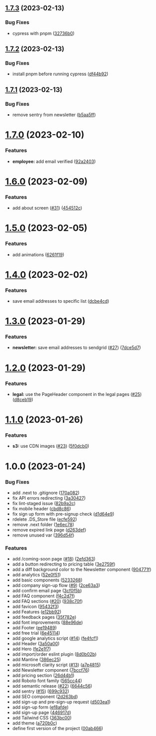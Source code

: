 ## [1.7.3](https://github.com/vainapp/website/compare/v1.7.2...v1.7.3) (2023-02-13)


### Bug Fixes

* cypress with pnpm ([32736b0](https://github.com/vainapp/website/commit/32736b0e4a618d0cdba9c962e3b1bfa1765b47c2))

## [1.7.2](https://github.com/vainapp/website/compare/v1.7.1...v1.7.2) (2023-02-13)


### Bug Fixes

* install pnpm before running cypress ([df44b92](https://github.com/vainapp/website/commit/df44b92b50382609a977ab1d4f25f0b254bd67cd))

## [1.7.1](https://github.com/vainapp/website/compare/v1.7.0...v1.7.1) (2023-02-13)


### Bug Fixes

* remove sentry from newsletter ([b5aa5ff](https://github.com/vainapp/website/commit/b5aa5ff910979dce0d1f417530dd96a8928c0bc9))

# [1.7.0](https://github.com/vainapp/website/compare/v1.6.0...v1.7.0) (2023-02-10)


### Features

* **employee:** add email verified ([92a2403](https://github.com/vainapp/website/commit/92a24034d88ae7b0ed6822da7c0af7a518228cb7))

# [1.6.0](https://github.com/vainapp/website/compare/v1.5.0...v1.6.0) (2023-02-09)


### Features

* add about screen ([#31](https://github.com/vainapp/website/issues/31)) ([454512c](https://github.com/vainapp/website/commit/454512c8d8b58bf52b015efb5feaf847dbf03e27))

# [1.5.0](https://github.com/vainapp/website/compare/v1.4.0...v1.5.0) (2023-02-05)


### Features

* add animations ([6261f19](https://github.com/vainapp/website/commit/6261f1913d1ed5ab09b69bb4f2a3d6c554334b9f))

# [1.4.0](https://github.com/vainapp/front-end/compare/v1.3.0...v1.4.0) (2023-02-02)


### Features

* save email addresses to specific list ([dcbe4cd](https://github.com/vainapp/front-end/commit/dcbe4cdfb2e241fee96fdb58384e2e0037b78f52))

# [1.3.0](https://github.com/vainapp/front-end/compare/v1.2.0...v1.3.0) (2023-01-29)


### Features

* **newsletter:** save email addresses to sendgrid ([#27](https://github.com/vainapp/front-end/issues/27)) ([7dce5d7](https://github.com/vainapp/front-end/commit/7dce5d7b651459317b685c95916e34dc2e28bfeb))

# [1.2.0](https://github.com/vainapp/front-end/compare/v1.1.0...v1.2.0) (2023-01-29)


### Features

* **legal:** use the PageHeader component in the legal pages ([#25](https://github.com/vainapp/front-end/issues/25)) ([d8ceb19](https://github.com/vainapp/front-end/commit/d8ceb1966021bd294ed7cb01e84c732cc52abd75))

# [1.1.0](https://github.com/vainapp/front-end/compare/v1.0.0...v1.1.0) (2023-01-26)


### Features

* **s3:** use CDN images ([#23](https://github.com/vainapp/front-end/issues/23)) ([5f0dcb0](https://github.com/vainapp/front-end/commit/5f0dcb06e7913f761cd8c91a71f7140138117830))

# 1.0.0 (2023-01-24)


### Bug Fixes

* add .next to .gitignore ([170a082](https://github.com/vainapp/front-end/commit/170a082c2f08a32b228c78b0075e42efc104673e))
* fix API errors redirecting ([3a30427](https://github.com/vainapp/front-end/commit/3a304273de26241db8cfc5ebdf7cd12d0f0a1b4f))
* fix lint-staged issue ([82b9a2c](https://github.com/vainapp/front-end/commit/82b9a2c85499dfcb2faf4372507d8f1caf181628))
* fix mobile header ([cbd8c86](https://github.com/vainapp/front-end/commit/cbd8c86fb0cd37a1eff8feccb25bca3bde33eaca))
* fix sign up form with pre-signup check ([d1d64e9](https://github.com/vainapp/front-end/commit/d1d64e9096f11ffe75d016fb105f0b8c9d310361))
* rdelete .DS_Store file ([ecfe592](https://github.com/vainapp/front-end/commit/ecfe592100cf894520529d1c63939b0c173fe52d))
* remove .next folder ([1e6ec78](https://github.com/vainapp/front-end/commit/1e6ec78c9197ca6e64514bb18ede6bfcfe479071))
* remove expired link page ([d263def](https://github.com/vainapp/front-end/commit/d263def489b8ac233da977438cab81c397199daf))
* remove unused var ([396d54f](https://github.com/vainapp/front-end/commit/396d54fa1cf81974e128c0633c170fa8b3ff7204))


### Features

* add /coming-soon page ([#18](https://github.com/vainapp/front-end/issues/18)) ([2efd363](https://github.com/vainapp/front-end/commit/2efd363d4c4e649b61c7088fe1488f4e8a335bb7))
* add a button redirecting to pricing table ([3e2759f](https://github.com/vainapp/front-end/commit/3e2759fb8f3151263e72e81111893b04626bd9bc))
* add a diff background color to the Newsletter component ([904771f](https://github.com/vainapp/front-end/commit/904771f5192c57d8cf712ae9ef7c67f794b0b1b8))
* add analytics ([52e0f51](https://github.com/vainapp/front-end/commit/52e0f510970f5bd9bc921289484ea83422a058ba))
* add basic components ([5233268](https://github.com/vainapp/front-end/commit/5233268ad9d1073e39227e020f3f31157f2a41d5))
* add company sign-up flow ([#9](https://github.com/vainapp/front-end/issues/9)) ([2ce63a3](https://github.com/vainapp/front-end/commit/2ce63a3763437e31fa9ccb1076310be2629b1fe8))
* add confirm email page ([3cf0f5b](https://github.com/vainapp/front-end/commit/3cf0f5b9dedcbedc222d57e13a0cbef7480bbcb5))
* add FAQ component ([f4c2d7f](https://github.com/vainapp/front-end/commit/f4c2d7f1df6261b79e5ffe3b90fdb8cafe4dd1a1))
* add FAQ sections ([#20](https://github.com/vainapp/front-end/issues/20)) ([938c70f](https://github.com/vainapp/front-end/commit/938c70ff52678422be8f997e3b378942eaa46cbd))
* add favicon ([95432f3](https://github.com/vainapp/front-end/commit/95432f34925d46273b96245fb5c916ddf8029d77))
* add Features ([e12bb92](https://github.com/vainapp/front-end/commit/e12bb92a25fca19da70b184b7155197cc3080a16))
* add feedback pages ([35f782e](https://github.com/vainapp/front-end/commit/35f782e98757a70bd32eee226e9d0db0b5e0f02d))
* add font improvements ([88e96de](https://github.com/vainapp/front-end/commit/88e96de75e4d9f93c98f7a6e6d4c92fc25215e1e))
* add Footer ([ee19489](https://github.com/vainapp/front-end/commit/ee194898c5a99fe0ed55bfed05dcfe871c0440cf))
* add free trial ([6e45114](https://github.com/vainapp/front-end/commit/6e45114133803263811c40cf19843454f2ad7f5d))
* add google analytics script ([#14](https://github.com/vainapp/front-end/issues/14)) ([fe4fcf1](https://github.com/vainapp/front-end/commit/fe4fcf1264d953fad96b32401b9331317f086b8b))
* add Header ([3a50a00](https://github.com/vainapp/front-end/commit/3a50a003c0eb363a207f8307fa6b53b19949f376))
* add Hero ([fe2e1f7](https://github.com/vainapp/front-end/commit/fe2e1f7d906223a5630564cb0bc3ad25bd801527))
* add import/order eslint plugin ([8d0b02b](https://github.com/vainapp/front-end/commit/8d0b02b48b99a4db306824d421b089c42fd39309))
* add Mantine ([386ec25](https://github.com/vainapp/front-end/commit/386ec25416e244697c6f6882bac00cef34e36ae7))
* add microsoft clarity script ([#13](https://github.com/vainapp/front-end/issues/13)) ([a7e4815](https://github.com/vainapp/front-end/commit/a7e48153cadc6848194a330d1047ca44f1b92052))
* add Newsletter component ([7bccf76](https://github.com/vainapp/front-end/commit/7bccf76a259c66a33711946b9cc384d49375f6b5))
* add pricing section ([26d44b1](https://github.com/vainapp/front-end/commit/26d44b1a9e95b978abcd46cde98dd6e215d9ec04))
* add Roboto font family ([565cc44](https://github.com/vainapp/front-end/commit/565cc44043548d136d75daa203262fb72793e2ab))
* add semantic release ([#22](https://github.com/vainapp/front-end/issues/22)) ([6644c56](https://github.com/vainapp/front-end/commit/6644c5626aee9de67aaa7d50f7ff6da04d560f1c))
* add sentry ([#15](https://github.com/vainapp/front-end/issues/15)) ([699c932](https://github.com/vainapp/front-end/commit/699c932901bcabd6bd5bb613061c5a9aa8c6e1ab))
* add SEO component ([2d263bd](https://github.com/vainapp/front-end/commit/2d263bd05cbd3ef93219d806fe6dc0367357f602))
* add sign-up and pre-sign-up request ([d503ea1](https://github.com/vainapp/front-end/commit/d503ea13c39ad654801eeca068336bbc410a380f))
* add sign-up form ([ef8afde](https://github.com/vainapp/front-end/commit/ef8afdea6aea57e37b518a26c761cf37e5682929))
* add sign-up page ([446917d](https://github.com/vainapp/front-end/commit/446917d6aa276c6444681d4fa254a6febadf9b6b))
* add Tailwind CSS ([363bc00](https://github.com/vainapp/front-end/commit/363bc0075393495d5e642890ae91a56abef0e451))
* add theme ([a720b0c](https://github.com/vainapp/front-end/commit/a720b0c50dd6638a6b64e55f98aa1b9aa4618514))
* define first version of the project ([00ab466](https://github.com/vainapp/front-end/commit/00ab4661eb54f134e89afd98c018c8627ac66be9))
